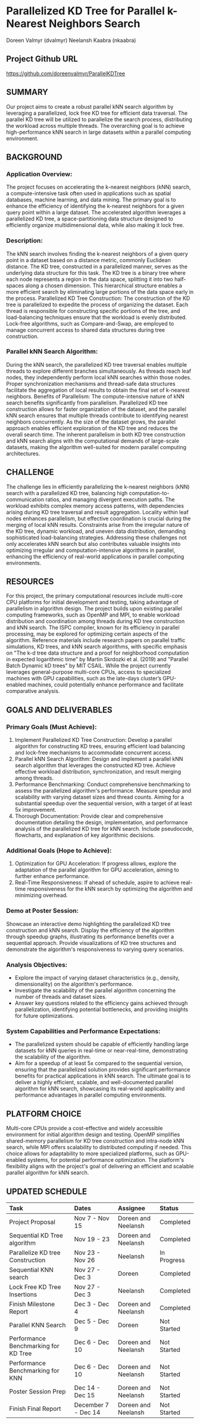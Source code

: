 # Parallelized KD Tree for Parallel k-Nearest Neighbors Search
Doreen Valmyr (dvalmyr)
Neelansh Kaabra (nkaabra)

## Project Github URL
https://github.com/doreenvalmyr/ParallelKDTree

## SUMMARY
Our project aims to create a robust parallel kNN search algorithm by leveraging a parallelized, lock free KD tree for efficient data traversal. The parallel KD tree will be utilized to parallelize the search process, distributing the workload across multiple threads. The overarching goal is to achieve high-performance kNN search in large datasets within a parallel computing environment.

## BACKGROUND
### Application Overview:
The project focuses on accelerating the k-nearest neighbors (kNN) search, a compute-intensive task often used in applications such as spatial databases, machine learning, and data mining. The primary goal is to enhance the efficiency of identifying the k-nearest neighbors for a given query point within a large dataset. The accelerated algorithm leverages a parallelized KD tree, a space-partitioning data structure designed to efficiently organize multidimensional data, while also making it lock free.

### Description:
The kNN search involves finding the k-nearest neighbors of a given query point in a dataset based on a distance metric, commonly Euclidean distance. The KD tree, constructed in a parallelized manner, serves as the underlying data structure for this task. The KD tree is a binary tree where each node represents a region in the data space, splitting it into two half-spaces along a chosen dimension. This hierarchical structure enables a more efficient search by eliminating large portions of the data space early in the process.
Parallelized KD Tree Construction:
The construction of the KD tree is parallelized to expedite the process of organizing the dataset. Each thread is responsible for constructing specific portions of the tree, and load-balancing techniques ensure that the workload is evenly distributed. Lock-free algorithms, such as Compare-and-Swap, are employed to manage concurrent access to shared data structures during tree construction.

### Parallel kNN Search Algorithm:
During the kNN search, the parallelized KD tree traversal enables multiple threads to explore different branches simultaneously. As threads reach leaf nodes, they independently perform local kNN searches within those nodes. Proper synchronization mechanisms and thread-safe data structures facilitate the aggregation of local results to obtain the final set of k-nearest neighbors.
Benefits of Parallelism:
The compute-intensive nature of kNN search benefits significantly from parallelism. Parallelized KD tree construction allows for faster organization of the dataset, and the parallel kNN search ensures that multiple threads contribute to identifying nearest neighbors concurrently. As the size of the dataset grows, the parallel approach enables efficient exploration of the KD tree and reduces the overall search time. The inherent parallelism in both KD tree construction and kNN search aligns with the computational demands of large-scale datasets, making the algorithm well-suited for modern parallel computing architectures.

## CHALLENGE
The challenge lies in efficiently parallelizing the k-nearest neighbors (kNN) search with a parallelized KD tree, balancing high computation-to-communication ratios, and managing divergent execution paths. The workload exhibits complex memory access patterns, with dependencies arising during KD tree traversal and result aggregation. Locality within leaf nodes enhances parallelism, but effective coordination is crucial during the merging of local kNN results. Constraints arise from the irregular nature of the KD tree, dynamic workload, and uneven data distribution, demanding sophisticated load-balancing strategies. Addressing these challenges not only accelerates kNN search but also contributes valuable insights into optimizing irregular and computation-intensive algorithms in parallel, enhancing the efficiency of real-world applications in parallel computing environments.

## RESOURCES
For this project, the primary computational resources include multi-core CPU platforms for initial development and testing, taking advantage of parallelism in algorithm design. The project builds upon existing parallel computing frameworks, such as OpenMP and MPI, to enable workload distribution and coordination among threads during KD tree construction and kNN search. The ISPC compiler, known for its efficiency in parallel processing, may be explored for optimizing certain aspects of the algorithm. 
Reference materials include research papers on parallel traffic simulations, KD trees, and kNN search algorithms, with specific emphasis on "The k-d tree data structure and a proof for neighborhood computation in expected logarithmic time” by Martin Skrdozki et al. (2019) and "Parallel Batch Dynamic kD trees" by MIT CSAIL. While the project currently leverages general-purpose multi-core CPUs, access to specialized machines with GPU capabilities, such as the late-days cluster’s GPU-enabled machines, could potentially enhance performance and facilitate comparative analysis. 

## GOALS AND DELIVERABLES
### Primary Goals (Must Achieve):
  1. Implement Parallelized KD Tree Construction: Develop a parallel algorithm for constructing KD trees, ensuring efficient load balancing and lock-free mechanisms to accommodate concurrent access.
  2. Parallel kNN Search Algorithm: Design and implement a parallel kNN search algorithm that leverages the constructed KD tree. Achieve effective workload distribution, synchronization, and result merging among threads.
  3. Performance Benchmarking: Conduct comprehensive benchmarking to assess the parallelized algorithm's performance. Measure speedup and scalability with varying dataset sizes and thread counts. Aiming for a substantial speedup over the sequential version, with a target of at least 5x improvement.
  4. Thorough Documentation: Provide clear and comprehensive documentation detailing the design, implementation, and performance analysis of the parallelized KD tree for kNN search. Include pseudocode, flowcharts, and explanation of key algorithmic decisions.
### Additional Goals (Hope to Achieve):
  1. Optimization for GPU Acceleration: If progress allows, explore the adaptation of the parallel algorithm for GPU acceleration, aiming to further enhance performance.
  2. Real-Time Responsiveness: If ahead of schedule, aspire to achieve real-time responsiveness for the kNN search by optimizing the algorithm and minimizing overhead.
### Demo at Poster Session:
Showcase an interactive demo highlighting the parallelized KD tree construction and kNN search. Display the efficiency of the algorithm through speedup graphs, illustrating its performance benefits over a sequential approach. Provide visualizations of KD tree structures and demonstrate the algorithm's responsiveness to varying query scenarios.
### Analysis Objectives:
  - Explore the impact of varying dataset characteristics (e.g., density, dimensionality) on the algorithm's performance.
  - Investigate the scalability of the parallel algorithm concerning the number of threads and dataset sizes.
  - Answer key questions related to the efficiency gains achieved through parallelization, identifying potential bottlenecks, and providing insights for future optimizations.
### System Capabilities and Performance Expectations:
  - The parallelized system should be capable of efficiently handling large datasets for kNN queries in real-time or near-real-time, demonstrating the scalability of the algorithm.
  - Aim for a speedup of at least 5x compared to the sequential version, ensuring that the parallelized solution provides significant performance benefits for practical applications in kNN search.
The ultimate goal is to deliver a highly efficient, scalable, and well-documented parallel algorithm for kNN search, showcasing its real-world applicability and performance advantages in parallel computing environments.

## PLATFORM CHOICE
Multi-core CPUs provide a cost-effective and widely accessible environment for initial algorithm design and testing. OpenMP simplifies shared-memory parallelism for KD tree construction and intra-node kNN search, while MPI offers scalability to distributed computing if needed. This choice allows for adaptability to more specialized platforms, such as GPU-enabled systems, for potential performance optimization. The platform's flexibility aligns with the project's goal of delivering an efficient and scalable parallel algorithm for kNN search.

## UPDATED SCHEDULE
| Task | Dates | Assignee | Status
| :---------|:--------|:--------|:--------
| Project Proposal | Nov 7 - Nov 15 | Doreen and Neelansh | Completed
| Sequential KD Tree algorithm | Nov 19 - 23 | Doreen and Neelansh | Completed
| Parallelize KD tree Construction | Nov 23 - Nov 26 | Neelansh | In Progress
| Sequential KNN search | Nov 27 - Dec 3 | Doreen | Completed
| Lock Free KD Tree Insertions | Nov 27 - Dec 3 | Neelansh | Completed
| Finish Milestone Report | Dec 3 - Dec 4 | Doreen and Neelansh | Completed
| Parallel KNN Search | Dec 5 - Dec 9 | Doreen | Not Started
| Performance Benchmarking for KD Tree | Dec 6 - Dec 10 | Doreen and Neelansh | Not Started
| Performance Benchmarking for KNN | Dec 6 - Dec 10 | Doreen and Neelansh | Not Started
| Poster Session Prep | Dec 14 - Dec 15 | Doreen and Neelansh | Not Started
| Finish Final Report | December 7 - Dec 14 | Doreen and Neelansh | Not Started
